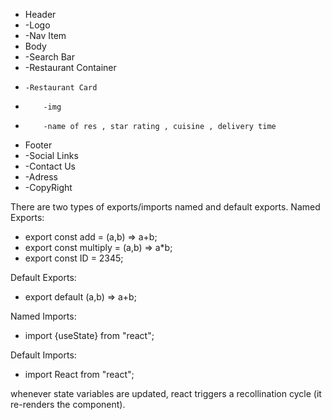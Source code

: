 - Header
- -Logo
- -Nav Item
- Body
- -Search Bar
- -Restaurant Container
-     -Restaurant Card
-         -img
-         -name of res , star rating , cuisine , delivery time
- Footer
- -Social Links
- -Contact Us
- -Adress
- -CopyRight

There are two types of exports/imports named and default exports.
Named Exports:

- export const add = (a,b) => a+b;
- export const multiply = (a,b) => a\*b;
- export const ID = 2345;

Default Exports:

- export default (a,b) => a+b;

Named Imports:

- import {useState} from "react";

Default Imports:

- import React from "react";


whenever state variables are updated, react triggers a recollination cycle (it re-renders the component).
